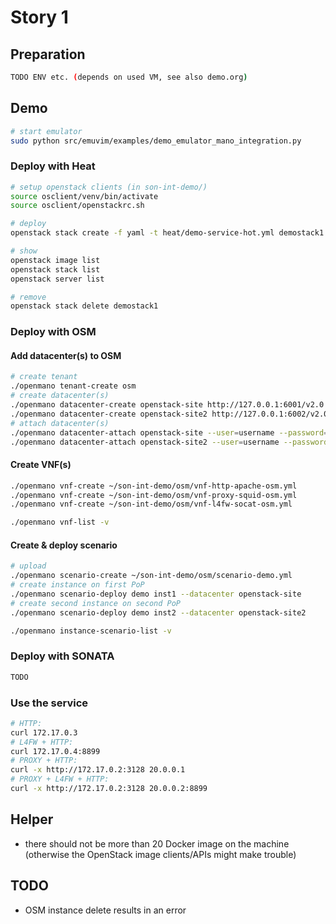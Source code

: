 # Story 1
## Preparation

```bash
TODO ENV etc. (depends on used VM, see also demo.org)
```


## Demo

```bash
# start emulator
sudo python src/emuvim/examples/demo_emulator_mano_integration.py
```

### Deploy with Heat

```bash
# setup openstack clients (in son-int-demo/)
source osclient/venv/bin/activate
source osclient/openstackrc.sh

# deploy 
openstack stack create -f yaml -t heat/demo-service-hot.yml demostack1

# show
openstack image list
openstack stack list
openstack server list

# remove
openstack stack delete demostack1

```

### Deploy with OSM

#### Add datacenter(s) to OSM
```bash
# create tenant
./openmano tenant-create osm
# create datacenter(s)
./openmano datacenter-create openstack-site http://127.0.0.1:6001/v2.0 --type openstack --description "PoP1"
./openmano datacenter-create openstack-site2 http://127.0.0.1:6002/v2.0 --type openstack --description "PoP2"
# attach datacenter(s)
./openmano datacenter-attach openstack-site --user=username --password=password --vim-tenant-name=tenantName
./openmano datacenter-attach openstack-site2 --user=username --password=password --vim-tenant-name=tenantName
```

#### Create VNF(s)
```bash
./openmano vnf-create ~/son-int-demo/osm/vnf-http-apache-osm.yml
./openmano vnf-create ~/son-int-demo/osm/vnf-proxy-squid-osm.yml
./openmano vnf-create ~/son-int-demo/osm/vnf-l4fw-socat-osm.yml

./openmano vnf-list -v
```

#### Create & deploy scenario
```bash
# upload
./openmano scenario-create ~/son-int-demo/osm/scenario-demo.yml
# create instance on first PoP
./openmano scenario-deploy demo inst1 --datacenter openstack-site
# create second instance on second PoP
./openmano scenario-deploy demo inst2 --datacenter openstack-site2

./openmano instance-scenario-list -v
```

### Deploy with SONATA

```bash
TODO
```

### Use the service

```bash
# HTTP: 
curl 172.17.0.3
# L4FW + HTTP:
curl 172.17.0.4:8899
# PROXY + HTTP:
curl -x http://172.17.0.2:3128 20.0.0.1
# PROXY + L4FW + HTTP:
curl -x http://172.17.0.2:3128 20.0.0.2:8899
```

## Helper

* there should not be more than 20 Docker image on the machine (otherwise the OpenStack image clients/APIs might make trouble)

## TODO

* OSM instance delete results in an error
